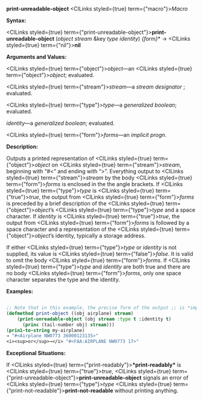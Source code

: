 **print-unreadable-object** <ClLinks styled={true} term={"macro"}><i>Macro</i></ClLinks> 



**Syntax:** 



<ClLinks styled={true} term={"print-unreadable-object"}><b>print-unreadable-object</b></ClLinks> (*object stream* &amp;key *type identity*) *\{form\}*\* → <ClLinks styled={true} term={"nil"}><b>nil</b></ClLinks> 



**Arguments and Values:** 



<ClLinks styled={true} term={"object"}><i>object</i></ClLinks>—an <ClLinks styled={true} term={"object"}><i>object</i></ClLinks>; evaluated. 



<ClLinks styled={true} term={"stream"}><i>stream</i></ClLinks>—a *stream designator* ; evaluated. 



<ClLinks styled={true} term={"type"}><i>type</i></ClLinks>—a *generalized boolean*; evaluated. 







 



 



*identity*—a *generalized boolean*; evaluated. 



<ClLinks styled={true} term={"form"}><i>forms</i></ClLinks>—an *implicit progn*. 



**Description:** 



Outputs a printed representation of <ClLinks styled={true} term={"object"}><i>object</i></ClLinks> on <ClLinks styled={true} term={"stream"}><i>stream</i></ClLinks>, beginning with “#&lt;” and ending with “&gt;”. Everything output to <ClLinks styled={true} term={"stream"}><i>stream</i></ClLinks> by the body <ClLinks styled={true} term={"form"}><i>forms</i></ClLinks> is enclosed in the the angle brackets. If <ClLinks styled={true} term={"type"}><i>type</i></ClLinks> is <ClLinks styled={true} term={"true"}><i>true</i></ClLinks>, the output from <ClLinks styled={true} term={"form"}><i>forms</i></ClLinks> is preceded by a brief description of the <ClLinks styled={true} term={"object"}><i>object</i></ClLinks>’s <ClLinks styled={true} term={"type"}><i>type</i></ClLinks> and a space character. If *identity* is <ClLinks styled={true} term={"true"}><i>true</i></ClLinks>, the output from <ClLinks styled={true} term={"form"}><i>forms</i></ClLinks> is followed by a space character and a representation of the <ClLinks styled={true} term={"object"}><i>object</i></ClLinks>’s identity, typically a storage address. 



If either <ClLinks styled={true} term={"type"}><i>type</i></ClLinks> or *identity* is not supplied, its value is <ClLinks styled={true} term={"false"}><i>false</i></ClLinks>. It is valid to omit the body <ClLinks styled={true} term={"form"}><i>forms</i></ClLinks>. If <ClLinks styled={true} term={"type"}><i>type</i></ClLinks> and *identity* are both true and there are no body <ClLinks styled={true} term={"form"}><i>forms</i></ClLinks>, only one space character separates the type and the identity. 



**Examples:**
```lisp

;; Note that in this example, the precise form of the output ;; is *implementation-dependent*. 
(defmethod print-object ((obj airplane) stream) 
    (print-unreadable-object (obj stream :type t :identity t) 
      (princ (tail-number obj) stream))) 
(prin1-to-string my-airplane) 
→ "#<Airplane NW0773 36000123135>" 
<i><sup>or</sup>→</i> "#<FAA:AIRPLANE NW0773 17>" 

```
**Exceptional Situations:** 



If <ClLinks styled={true} term={"print-readably"}><b>\*print-readably\*</b></ClLinks> is <ClLinks styled={true} term={"true"}><i>true</i></ClLinks>, <ClLinks styled={true} term={"print-unreadable-object"}><b>print-unreadable-object</b></ClLinks> signals an error of <ClLinks styled={true} term={"type"}><i>type</i></ClLinks> <ClLinks styled={true} term={"print-not-readable"}><b>print-not-readable</b></ClLinks> without printing anything. 



